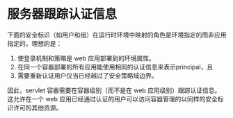 # 服务器跟踪认证信息

下面的安全标识（如用户和组）在运行时环境中映射的角色是环境指定的而非应用指定的，理想的是：

1. 使登录机制和策略是 web 应用部署到的环境属性。
2. 在同一个容器部署的所有应用能使用相同的认证信息来表示principal，且
3. 需要重新认证用户仅当已经越过了安全策略域边界。

因此，servlet 容器需要在容器级别（而不是在 web 应用级别）跟踪认证信息。这允许在一个 web 应用已经通过认证的用户可以访问容器管理的以同样的安全标识许可的其他资源。